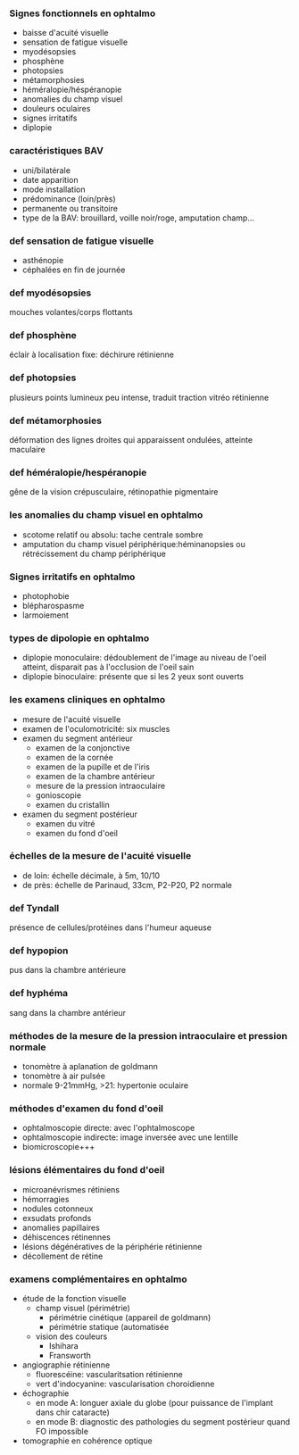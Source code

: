 ### Signes fonctionnels en ophtalmo
- baisse d'acuité visuelle
- sensation de fatigue visuelle
- myodésopsies
- phosphène
- photopsies
- métamorphosies
- héméralopie/héspéranopie
- anomalies du champ visuel
- douleurs oculaires
- signes irritatifs
- diplopie

### caractéristiques BAV
- uni/bilatérale
- date apparition
- mode installation
- prédominance (loin/près)
- permanente ou transitoire
- type de la BAV: brouillard, voille noir/roge, amputation champ...

### def sensation de fatigue visuelle
- asthénopie
- céphalées en fin de journée

### def myodésopsies
mouches volantes/corps flottants

### def phosphène
éclair à localisation fixe: déchirure rétinienne

### def photopsies
plusieurs points lumineux peu intense, traduit traction vitréo rétinienne

### def métamorphosies
déformation des lignes droites qui apparaissent ondulées, atteinte maculaire

### def héméralopie/hespéranopie
gêne de la vision crépusculaire, rétinopathie pigmentaire

### les anomalies du champ visuel en ophtalmo
- scotome relatif ou absolu: tache centrale sombre
- amputation du champ visuel périphérique:héminanopsies ou rétrécissement du champ périphérique

### Signes irritatifs en ophtalmo
- photophobie
- blépharospasme
- larmoiement

### types de dipolopie en ophtalmo
- diplopie monoculaire: dédoublement de l'image au niveau de l'oeil atteint, disparait pas à l'occlusion de l'oeil sain
- diplopie binoculaire: présente que si les 2 yeux sont ouverts

### les examens cliniques en ophtalmo
- mesure de l'acuité visuelle
- examen de l'oculomotricité: six muscles
- examen du segment antérieur
    - examen de la conjonctive
    - examen de la cornée
    - examen de la pupille et de l'iris
    - examen de la chambre antérieur
    - mesure de la pression intraoculaire
    - gonioscopie
    - examen du cristallin
- examen du segment postérieur
    - examen du vitré
    - examen du fond d'oeil

### échelles de la mesure de l'acuité visuelle
- de loin: échelle décimale, à 5m, 10/10
- de près: échelle de Parinaud, 33cm, P2-P20, P2 normale

### def Tyndall
présence de cellules/protéines dans l'humeur aqueuse

### def hypopion
pus dans la chambre antérieure

### def hyphéma
sang dans la chambre antérieur

### méthodes de la mesure de la pression intraoculaire et pression normale
- tonomètre à aplanation de goldmann
- tonomètre à air pulsée
- normale 9-21mmHg, >21: hypertonie oculaire

### méthodes d'examen du fond d'oeil
- ophtalmoscopie directe: avec l'ophtalmoscope
- ophtalmoscopie indirecte: image inversée avec une lentille
- biomicroscopie+++

### lésions élémentaires du fond d'oeil
- microanévrismes rétiniens
- hémorragies
- nodules cotonneux
- exsudats profonds
- anomalies papillaires
- déhiscences rétinennes
- lésions dégénératives de la périphérie rétinienne
- décollement de rétine

### examens complémentaires en ophtalmo
- étude de la fonction visuelle
    - champ visuel (périmétrie)
        - périmétrie cinétique (appareil de goldmann)
        - périmétrie statique (automatisée
    - vision des couleurs
        - Ishihara
        - Fransworth
- angiographie rétinienne
    - fluorescéine: vascularitsation rétinienne
    - vert d'indocyanine: vascularisation choroidienne
- échographie
    - en mode A: longuer axiale du globe (pour puissance de l'implant dans chir cataracte)
    - en mode B: diagnostic des pathologies du segment postérieur quand FO impossible
- tomographie en cohérence optique
